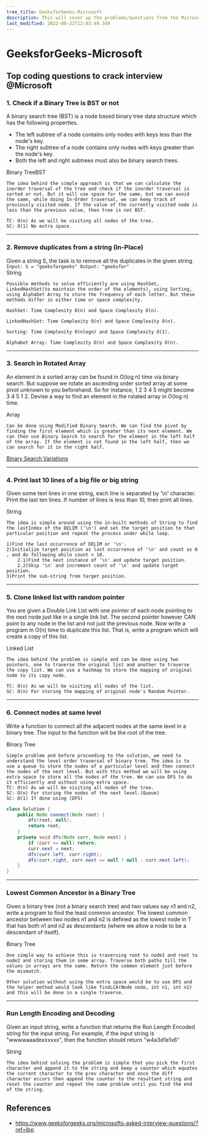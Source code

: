 ```yaml
---
tree_title: GeeksforGeeks-Microsoft
description: This will cover up the problems/questions from the Microsoft GeeksforGeeks website.
last_modified: 2022-06-22T12:03:49.349
---
```


# GeeksforGeeks-Microsoft

## Top coding questions to crack interview @Microsoft

<div class="geeksforgeeks-microsoft-container">
<div class="geeksforgeeks-microsoft-item pl0">

### 1. Check if a Binary Tree is BST or not

A binary search tree (BST) is a node based binary tree data structure which has the following properties. 

-   The left subtree of a node contains only nodes with keys less than the node's key.
-   The right subtree of a node contains only nodes with keys greater than the node's key.
-   Both the left and right subtrees must also be binary search trees.

<span class="tag-is-success">Binary Tree</span><span class="tag-is-success">BST</span>

</div>
<div class="geeksforgeeks-microsoft-item">

```
The idea behind the simple approach is that we can calculate the inorder traversal of the tree and check if the inorder traversal is sorted or not. But it will use space for the same, but we can avoid the same, while doing In-Order traversal, we can keep track of previously visited node. If the value of the currently visited node is less than the previous value, then tree is not BST. 

TC: O(n) As we will be visiting all nodes of the tree.
SC: O(1) No extra space.

```

</div>
</div>

<hr />
<div class="geeksforgeeks-microsoft-container">
<div class="geeksforgeeks-microsoft-item pl0">

### 2. Remove duplicates from a string (In-Place)

Given a string S, the task is to remove all the duplicates in the given string. 
<code>Input: S = "geeksforgeeks" Output: "geeksfor"</code>
<br/>
<span class="tag-is-success">String</span>

</div>
<div class="geeksforgeeks-microsoft-item">

    Possible methods to solve efficiently are using HashSet, LinkedHashSet(to maintain the order of the elements), using Sorting, using Alphabet Array to store the frequency of each letter. But these methods differ in either time or space complexity.

    HashSet: Time Complexity O(n) and Space Complexity O(n).

    LinkedHashSet: Time Complexity O(n) and Space Complexity O(n).

    Sorting: Time Complexity O(nlogn) and Space Complexity O(1).

    Alphabet Array: Time Complexity O(n) and Space Complexity O(n).

</div>
</div>

<hr />
<div class="geeksforgeeks-microsoft-container">
<div class="geeksforgeeks-microsoft-item pl0">

### 3. Search in Rotated Array

An element in a sorted array can be found in O(log n) time via binary search. But suppose we rotate an ascending order sorted array at some pivot unknown to you beforehand. So for instance, 1 2 3 4 5 might become 3 4 5 1 2. Devise a way to find an element in the rotated array in O(log n) time.

<span class="tag-is-success">Array</span>

</div>
<div class="geeksforgeeks-microsoft-item">

    Can be done using Modified Binary Search. We can find the pivot by finding the first element which is greater than its next element. We can then use Binary Search to search for the element in the left half of the array. If the element is not found in the left half, then we can search for it in the right half.

[Binary Search Variations](/docs/data-structures/search-algorithms)

</div>
</div>

<hr />
<div class="geeksforgeeks-microsoft-container">
<div class="geeksforgeeks-microsoft-item pl0">

### 4. Print last 10 lines of a big file or big string

Given some text lines in one string, each line is separated by '\\n' character. Print the last ten lines. If number of lines is less than 10, then print all lines.

<span class="tag-is-success">String</span>

</div>
<div class="geeksforgeeks-microsoft-item">

    The idea is simple around using the in-built methods of String to find the lastIndex of the DELIM ('\n') and set the target position to that particular position and repeat the process under while loop.

    1)Find the last occurrence of DELIM or '\n'.
    2)Initialize target position as last occurrence of '\n' and count as 0 , and do following while count < 10.
        2.1)Find the next instance of '\n' and update target position.
        2.2)Skip '\n' and increment count of '\n' and update target position.
    3)Print the sub-string from target position.

</div>
</div>

<hr />
<div class="geeksforgeeks-microsoft-container">
<div class="geeksforgeeks-microsoft-item pl0">

### 5. Clone linked list with random pointer

You are given a Double Link List with one pointer of each node pointing to the next node just like in a single link list. The second pointer however CAN point to any node in the list and not just the previous node. Now write a program in O(n) time to duplicate this list. That is, write a program which will create a copy of this list. 

<span class="tag-is-success">Linked List</span>

</div>
<div class="geeksforgeeks-microsoft-item">

    The idea behind the problem is simple and can be done using two pointers, one to traverse the original list and another to traverse the copy list. We can use a hashmap to store the mapping of original node to its copy node.

    TC: O(n) As we will be visiting all nodes of the list.
    SC: O(n) For storing the mapping of original node's Random Pointer.

</div>
</div>

<hr />
<div class="geeksforgeeks-microsoft-container">
<div class="geeksforgeeks-microsoft-item pl0">

### 6. Connect nodes at same level

Write a function to connect all the adjacent nodes at the same level in a binary tree. The input to the function will be the root of the tree.

<span class="tag-is-success">Binary Tree</span>

</div>
<div class="geeksforgeeks-microsoft-item">

    Simple problem and before proceeding to the solution, we need to understand the level order traversal of binary tree. The idea is to use a queue to store the nodes of a particular level and then connect the nodes of the next level. But with this method we will be using extra space to store all the nodes of the tree. We can use DFS to do it efficiently and without using extra space.
    TC: O(n) As we will be visiting all nodes of the tree.
    SC: O(n) For storing the nodes of the next level.(Queue)
    SC: O(1) If done using (DFS)

</div>
<div class="geeksforgeeks-microsoft-item width100perct">

```java showLineNumbers
class Solution {
    public Node connect(Node root) {
        dfs(root, null);        
        return root;
    }
    private void dfs(Node curr, Node next) {
        if (curr == null) return;
        curr.next = next;
        dfs(curr.left, curr.right);
        dfs(curr.right, curr.next == null ? null : curr.next.left);
    }
}
```

</div>
</div>

<hr />
<div class="geeksforgeeks-microsoft-container">
<div class="geeksforgeeks-microsoft-item pl0">

### Lowest Common Ancestor in a Binary Tree

Given a binary tree (not a binary search tree) and two values say n1 and n2, write a program to find the least common ancestor. The lowest common ancestor between two nodes n1 and n2 is defined as the lowest node in T that has both n1 and n2 as descendants (where we allow a node to be a descendant of itself).

<span class="tag-is-success">Binary Tree</span>

</div>
<div class="geeksforgeeks-microsoft-item">

    One simple way to achieve this is traversing root to node1 and root to node2 and storing them in some array. Traverse both paths till the values in arrays are the same. Return the common element just before the mismatch. 

    Other solution without using the extra space would be to use DFS and the helper method would look like findLCA(Node node, int n1, int n2) and this will be done in a single traverse.

</div>
</div>

<hr />
<div class="geeksforgeeks-microsoft-container">
<div class="geeksforgeeks-microsoft-item pl0">

### Run Length Encoding and Decoding

Given an input string, write a function that returns the Run Length Encoded string for the input string.
For example, if the input string is "wwwwaaadexxxxxx", then the function should return "w4a3d1e1x6"

<span class="tag-is-success">String</span>

</div>
<div class="geeksforgeeks-microsoft-item">

    The idea behind solving the problem is simple that you pick the first character and append it to the string and keep a counter which equates the current character to the prev character and once the diff character occurs then append the counter to the resultant string and reset the counter and repeat the same problem until you find the end of the string.

</div>
</div>

## References

<ul>
<li>

<https://www.geeksforgeeks.org/microsofts-asked-interview-questions/?ref=lbp>

</li>

</ul>
